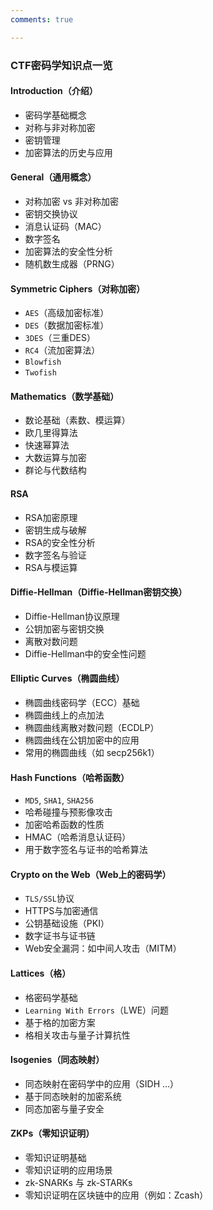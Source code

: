 ```yaml
---
comments: true

---
```


### CTF密码学知识点一览

#### **Introduction**（介绍）
- 密码学基础概念
- 对称与非对称加密
- 密钥管理
- 加密算法的历史与应用

#### **General**（通用概念）
- 对称加密 vs 非对称加密
- 密钥交换协议
- 消息认证码（MAC）
- 数字签名
- 加密算法的安全性分析
- 随机数生成器（PRNG）

#### **Symmetric Ciphers**（对称加密）
- `AES`（高级加密标准）
- `DES`（数据加密标准）
- `3DES`（三重DES）
- `RC4`（流加密算法）
- `Blowfish`
- `Twofish`

#### **Mathematics**（数学基础）
- 数论基础（素数、模运算）
- 欧几里得算法
- 快速幂算法
- 大数运算与加密
- 群论与代数结构

#### **RSA**
- RSA加密原理
- 密钥生成与破解
- RSA的安全性分析
- 数字签名与验证
- RSA与模运算

#### **Diffie-Hellman**（Diffie-Hellman密钥交换）
- Diffie-Hellman协议原理
- 公钥加密与密钥交换
- 离散对数问题
- Diffie-Hellman中的安全性问题

#### **Elliptic Curves**（椭圆曲线）
- 椭圆曲线密码学（ECC）基础
- 椭圆曲线上的点加法
- 椭圆曲线离散对数问题（ECDLP）
- 椭圆曲线在公钥加密中的应用
- 常用的椭圆曲线（如 secp256k1）

#### **Hash Functions**（哈希函数）
- `MD5`, `SHA1`, `SHA256`
- 哈希碰撞与预影像攻击
- 加密哈希函数的性质
- HMAC（哈希消息认证码）
- 用于数字签名与证书的哈希算法

#### **Crypto on the Web**（Web上的密码学）
- `TLS/SSL`协议
- HTTPS与加密通信
- 公钥基础设施（PKI）
- 数字证书与证书链
- Web安全漏洞：如中间人攻击（MITM）

#### **Lattices**（格）
- 格密码学基础
- `Learning With Errors`（LWE）问题
- 基于格的加密方案
- 格相关攻击与量子计算抗性

#### **Isogenies**（同态映射）
- 同态映射在密码学中的应用（SIDH ...）
- 基于同态映射的加密系统
- 同态加密与量子安全

#### **ZKPs**（零知识证明）
- 零知识证明基础
- 零知识证明的应用场景
- zk-SNARKs 与 zk-STARKs
- 零知识证明在区块链中的应用（例如：Zcash）

